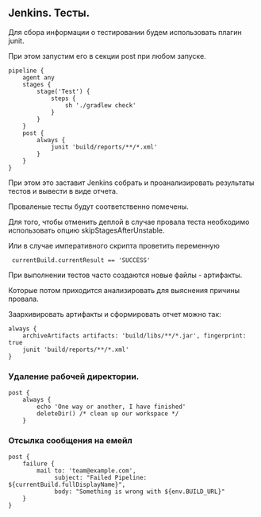 ## Jenkins. Тесты.

Для сбора информации о тестировании будем использовать плагин junit.

При этом запустим его в секции post при любом запуске.

    pipeline {
        agent any
        stages {
            stage('Test') {
                steps {
                    sh './gradlew check'
                }
            }
        }
        post {
            always {
                junit 'build/reports/**/*.xml'
            }
        }
    }
    
При этом это заставит Jenkins собрать и проанализировать результаты тестов и вывести в виде отчета. 

Проваленые тесты будут соответственно помечены.

Для того, чтобы отменить деплой в случае провала теста необходимо использовать опцию skipStagesAfterUnstable.

Или в случае императивного скрипта проветить переменную

     currentBuild.currentResult == 'SUCCESS'
     
При выполнении тестов часто создаются новые файлы - артифакты.

Которые потом приходится анализировать для выяснения причины провала.

Заархивировать артифакты и сформировать отчет можно так:

    always {
        archiveArtifacts artifacts: 'build/libs/**/*.jar', fingerprint: true
        junit 'build/reports/**/*.xml'
    }
        
### Удаление рабочей директории.

    post {
        always {
            echo 'One way or another, I have finished'
            deleteDir() /* clean up our workspace */
        }
        
### Отсылка сообщения на емейл

    post {
        failure {
            mail to: 'team@example.com',
                 subject: "Failed Pipeline: ${currentBuild.fullDisplayName}",
                 body: "Something is wrong with ${env.BUILD_URL}"
        }
    }

